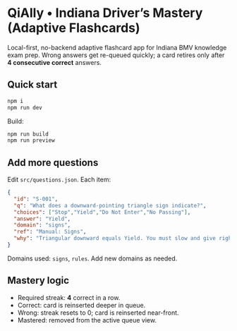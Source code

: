 # QiAlly • Indiana Driver’s Mastery (Adaptive Flashcards)

Local-first, no-backend adaptive flashcard app for Indiana BMV knowledge exam prep. Wrong answers get re-queued quickly; a card retires only after **4 consecutive correct** answers.

## Quick start

```bash
npm i
npm run dev
```

Build:

```bash
npm run build
npm run preview
```

## Add more questions

Edit `src/questions.json`. Each item:

```json
{
  "id": "S-001",
  "q": "What does a downward-pointing triangle sign indicate?",
  "choices": ["Stop","Yield","Do Not Enter","No Passing"],
  "answer": "Yield",
  "domain": "signs",
  "ref": "Manual: Signs",
  "why": "Triangular downward equals Yield. You must slow and give right-of-way."
}
```

Domains used: `signs`, `rules`. Add new domains as needed.

## Mastery logic

- Required streak: **4** correct in a row.
- Correct: card is reinserted deeper in queue.
- Wrong: streak resets to 0; card is reinserted near-front.
- Mastered: removed from the active queue view.